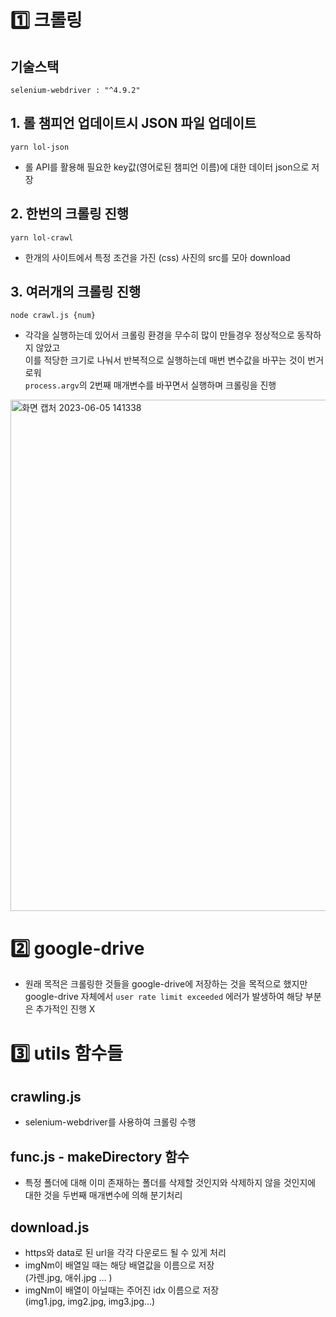 # 1️⃣ 크롤링

## 기술스택

`selenium-webdriver : "^4.9.2"`

## 1. 롤 챔피언 업데이트시 JSON 파일 업데이트

`yarn lol-json`

- 롤 API를 활용해 필요한 key값(영어로된 챔피언 이름)에 대한 데이터 json으로 저장

## 2. 한번의 크롤링 진행

`yarn lol-crawl`

- 한개의 사이트에서 특정 조건을 가진 (css) 사진의 src를 모아 download

## 3. 여러개의 크롤링 진행

`node crawl.js {num}`

- 각각을 실행하는데 있어서 크롤링 환경을 무수히 많이 만들경우 정상적으로 동작하지 않았고  
  이를 적당한 크기로 나눠서 반복적으로 실행하는데 매번 변수값을 바꾸는 것이 번거로워  
  `process.argv`의 2번째 매개변수를 바꾸면서 실행하며 크롤링을 진행

<img width="818" alt="화면 캡처 2023-06-05 141338" src="https://github.com/khw970421/google-crawler/assets/59253551/b9ad56e9-b152-4f67-9a3d-7a15640e7b98">

# 2️⃣ google-drive

- 원래 목적은 크롤링한 것들을 google-drive에 저장하는 것을 목적으로 했지만
  google-drive 자체에서 `user rate limit exceeded` 에러가 발생하여 해당 부분은 추가적인 진행 X

# 3️⃣ utils 함수들

## crawling.js

- selenium-webdriver를 사용하여 크롤링 수행

## func.js - makeDirectory 함수

- 특정 폴더에 대해 이미 존재하는 폴더를 삭제할 것인지와 삭제하지 않을 것인지에 대한 것을 두번째 매개변수에 의해 분기처리

## download.js

- https와 data로 된 url을 각각 다운로드 될 수 있게 처리
- imgNm이 배열일 때는 해당 배열값을 이름으로 저장  
  (가렌.jpg, 애쉬.jpg ... )
- imgNm이 배열이 아닐때는 주어진 idx 이름으로 저장  
  (img1.jpg, img2.jpg, img3.jpg...)
